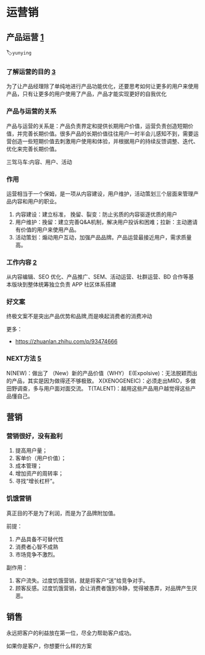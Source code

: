 # 运营销

## 产品运营 [1]
:label:`yunying`

### 了解运营的目的 [3]

为了让产品经理除了单纯地进行产品功能优化，还要思考如何让更多的用户来使用产品，只有让更多的用户使用了产品，产品才能实现更好的自我优化

### 产品与运营的关系

产品与运营的关系是：产品负责界定和提供长期用户价值，运营负责创造短期价值，并完善长期价值。很多产品的长期价值往往用户一时半会儿感知不到，需要运营创造一些短期价值去刺激用户使用和体验，并根据用户的持续反馈调整、迭代、优化来完善长期价值。

三驾马车:内容、用户、活动

### 作用

运营相当于一个保姆，是一项从内容建设，用户维护，活动策划三个层面来管理产品内容和用户的职业。

1. 内容建设：建立标准， 挽留、裂变：防止劣质的内容驱逐优质的用户
2. 用户维护：挽留：建立完善Q&A机制，解决用户投诉和困难；拉新：主动邀请有价值的用户来使用产品。
3. 活动策划：煽动用户互动，加强产品品牌。产品运营最接近用户，需求质量高。

### 工作内容 [2]

从内容编辑、SEO 优化、产品推广、SEM、活动运营、社群运营、BD 合作等基本版块到整体统筹独立负责 APP 社区体系搭建

### 好文案

终极文案不是突出产品优势和品牌,而是唤起消费者的消费冲动

更多：

- https://zhuanlan.zhihu.com/p/93474666

### NEXT方法 [5]

N(NEW)：做出了 （New）新的产品价值（WHY）
E(Expolsive)：无法脱颖而出的产品，其实是因为做得还不够极致。
X(XENOGENEIC)：必须走出MRD，多做田野调查，多与用户面对面交流。
T(TALENT)：越用这些产品用户越觉得这些产品懂自己。


## 营销

### 营销很好，没有盈利

1. 提高用户量；
1. 客单价（用户价值）；
1. 成本管理；
1. 增加资产的周转率；
1. 寻找“增长杠杆”。

### 饥饿营销

真正目的不是为了利润，而是为了品牌附加值。

前提：

1. 产品具备不可替代性
1. 消费者心智不成熟
1. 市场竞争不激烈。

副作用：

1. 客户流失。过度饥饿营销，就是将客户“送”给竞争对手。
2. 顾客反感。过度饥饿营销，会让消费者饿到冷静，觉得被愚弄，对品牌产生厌恶。

## 销售

永远把客户的利益放在第一位，尽全力帮助客户成功。

如果你是客户，你想要什么样的方案


[1]: https://baike.baidu.com/item/%E4%BA%A7%E5%93%81%E8%BF%90%E8%90%A5/1978562
[2]: https://www.zhihu.com/pub/reader/119911878/chapter/1283841129226715136
[3]: https://www.zhihu.com/pub/reader/119980992/chapter/1284104607329615872
[4]: https://www.zhihu.com/question/33474046/answer/549712759
[5]: http://www.changgpm.com/
